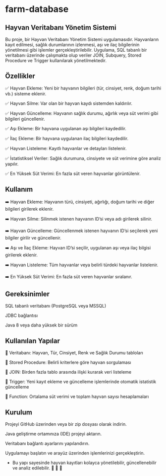 # farm-database 
Hayvan Veritabanı Yönetim Sistemi                                 
-                                           
Bu proje, bir Hayvan Veritabanı Yönetim Sistemi uygulamasıdır. Hayvanların kayıt edilmesi, sağlık durumlarının izlenmesi, aşı ve ilaç bilgilerinin yönetilmesi gibi işlemler gerçekleştirilebilir. Uygulama, SQL tabanlı bir veritabanı üzerinde çalışmakta olup veriler JOIN, Subquery, Stored Procedure ve Trigger kullanılarak yönetilmektedir.

Özellikler
-
✅ Hayvan Ekleme: Yeni bir hayvanın bilgileri (tür, cinsiyet, renk, doğum tarihi vb.) sisteme eklenir.

✅ Hayvan Silme: Var olan bir hayvan kaydı sistemden kaldırılır.

✅ Hayvan Güncelleme: Hayvanın sağlık durumu, ağırlık veya süt verimi gibi bilgileri güncellenir.

✅ Aşı Ekleme: Bir hayvana uygulanan aşı bilgileri kaydedilir.

✅ İlaç Ekleme: Bir hayvana uygulanan ilaç bilgileri kaydedilir.

✅ Hayvan Listeleme: Kayıtlı hayvanlar ve detayları listelenir.

✅ İstatistiksel Veriler: Sağlık durumuna, cinsiyete ve süt verimine göre analiz yapılır.

✅ En Yüksek Süt Verimi: En fazla süt veren hayvanlar görüntülenir.

Kullanım
-
➡️ Hayvan Ekleme:
Hayvanın türü, cinsiyeti, ağırlığı, doğum tarihi ve diğer bilgileri girilerek eklenir.

➡️ Hayvan Silme:
Silinmek istenen hayvanın ID’si veya adı girilerek silinir.

➡️ Hayvan Güncelleme:
Güncellenmek istenen hayvanın ID’si seçilerek yeni bilgiler girilir ve güncellenir.

➡️ Aşı ve İlaç Ekleme:
Hayvan ID’si seçilir, uygulanan aşı veya ilaç bilgisi girilerek eklenir.

➡️ Hayvan Listeleme:
Tüm hayvanlar veya belirli türdeki hayvanlar listelenir.

➡️ En Yüksek Süt Verimi:
En fazla süt veren hayvanlar sıralanır.

Gereksinimler
-
SQL tabanlı veritabanı (PostgreSQL veya MSSQL)

JDBC bağlantısı

Java 8 veya daha yüksek bir sürüm

Kullanılan Yapılar
-
📌 Veritabanı: Hayvan, Tür, Cinsiyet, Renk ve Sağlık Durumu tabloları

📌 Stored Procedure: Belirli kriterlere göre hayvan sorgulaması

📌 JOIN: Birden fazla tablo arasında ilişki kurarak veri listeleme

📌 Trigger: Yeni kayıt ekleme ve güncelleme işlemlerinde otomatik istatistik güncelleme

📌 Function: Ortalama süt verimi ve toplam hayvan sayısı hesaplamaları

Kurulum
-
Projeyi GitHub üzerinden veya bir zip dosyası olarak indirin.

Java geliştirme ortamınıza (IDE) projeyi aktarın.

Veritabanı bağlantı ayarlarını yapılandırın.

Uygulamayı başlatın ve arayüz üzerinden işlemlerinizi gerçekleştirin.

* Bu yapı sayesinde hayvan kayıtları kolayca yönetilebilir, güncellenebilir ve analiz edilebilir. 🐄 🐑 🐖

